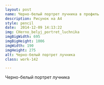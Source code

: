 ```yaml
---
layout: post
name: Черно-белый портрет лучника в профиль
description: Рисунок на А4
style: pencil
date:  2014-12-09 14:13:22
img: CHerno_belyj_portret_luchnika
imgBigWidth: 695
imgBigHeight: 1006
imgWidth: 190
imgHeight: 275
alt: Черно-белый портрет лучника
class: work-142 

---
```


Черно-белый портрет лучника